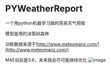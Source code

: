 # PYWeatherReport
一个用python机器学习做的简易天气预报

模型是用的决策树森林

训练数据来源于[http://www.meteomanz.com/](http://www.meteomanz.com/)

MAE目前是3.6，未来我会尽可能继续优化
![image](https://github.com/Nambers/PYWeatherReport/blob/main/result.jpg)

